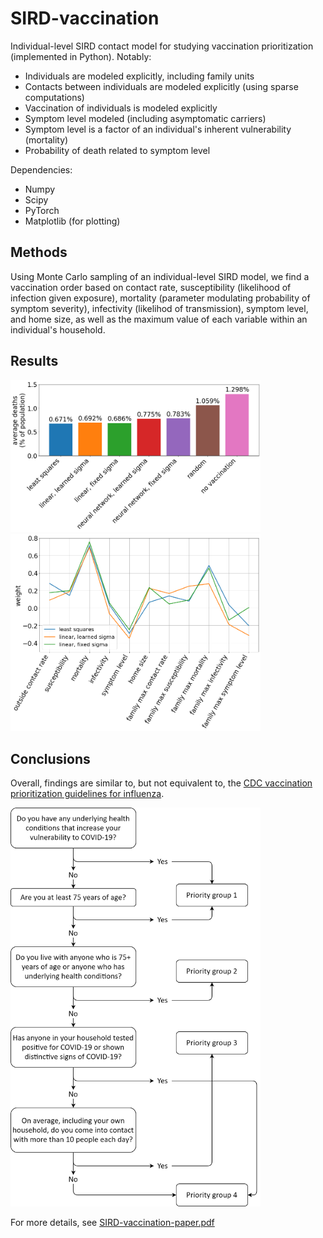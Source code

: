 # SIRD-vaccination
Individual-level SIRD contact model for studying vaccination prioritization (implemented in Python). Notably:
* Individuals are modeled explicitly, including family units
* Contacts between individuals are modeled explicitly (using sparse computations)
* Vaccination of individuals is modeled explicitly
* Symptom level modeled (including asymptomatic carriers)
* Symptom level is a factor of an individual's inherent vulnerability (mortality)
* Probability of death related to symptom level

Dependencies:
* Numpy
* Scipy
* PyTorch
* Matplotlib (for plotting)

## Methods
Using Monte Carlo sampling of an individual-level SIRD model, we find a vaccination order based on contact rate, susceptibility (likelihood of infection given exposure), mortality (parameter modulating probability of symptom severity), infectivity (likelihod of transmission), symptom level, and home size, as well as the maximum value of each variable within an individual's household.

## Results

<img src="/images/bars.png" width="400">

<img src="/images/weights.png" width="400">

## Conclusions
Overall, findings are similar to, but not equivalent to, the [CDC vaccination prioritization guidelines for influenza](https://www.cdc.gov/flu/pandemic-resources/national-strategy/planning-guidance/index.html).

<img src="/images/prioritytree.png" width="400">

For more details, see [SIRD-vaccination-paper.pdf](https://github.com/johannes-lee/SIRD-vaccination/blob/master/SIRD-vaccination-paper.pdf)
